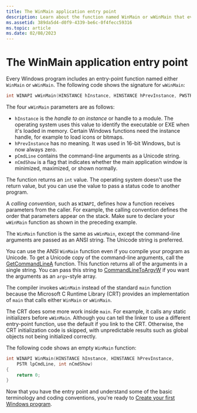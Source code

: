 ```yaml
---
title: The WinMain application entry point
description: Learn about the function named WinMain or wWinMain that every Windows program includes, and its parameters.
ms.assetid: 389da5d4-d0f9-4339-be6c-0f4fecc59316
ms.topic: article
ms.date: 02/08/2023
---
```


# The WinMain application entry point

Every Windows program includes an entry-point function named either `WinMain` or `wWinMain`. The following code shows the signature for `wWinMain`:

```cpp
int WINAPI wWinMain(HINSTANCE hInstance, HINSTANCE hPrevInstance, PWSTR pCmdLine, int nCmdShow);
```

The four `wWinMain` parameters are as follows:

- `hInstance` is the *handle to an instance* or handle to a module. The operating system uses this value to identify the executable or EXE when it's loaded in memory. Certain Windows functions need the instance handle, for example to load icons or bitmaps.
- `hPrevInstance` has no meaning. It was used in 16-bit Windows, but is now always zero.
- `pCmdLine` contains the command-line arguments as a Unicode string.
- `nCmdShow` is a flag that indicates whether the main application window is minimized, maximized, or shown normally.

The function returns an `int` value. The operating system doesn't use the return value, but you can use the value to pass a status code to another program.

A *calling convention*, such as `WINAPI`, defines how a function receives parameters from the caller. For example, the calling convention defines the order that parameters appear on the stack. Make sure to declare your `wWinMain` function as shown in the preceding example.

The `WinMain` function is the same as `wWinMain`, except the command-line arguments are passed as an ANSI string. The Unicode string is preferred.

You can use the ANSI `WinMain` function even if you compile your program as Unicode. To get a Unicode copy of the command-line arguments, call the [GetCommandLineA](/windows/desktop/api/processenv/nf-processenv-getcommandlinea) function. This function returns all of the arguments in a single string. You can pass this string to [CommandLineToArgvW](/windows/desktop/api/shellapi/nf-shellapi-commandlinetoargvw) if you want the arguments as an `argv`-style array.

The compiler invokes `wWinMain` instead of the standard `main` function because the Microsoft C Runtime Library (CRT) provides an implementation of `main` that calls either `WinMain` or `wWinMain`.

The CRT does some more work inside `main`. For example, it calls any static initializers before `wWinMain`. Although you can tell the linker to use a different entry-point function, use the default if you link to the CRT. Otherwise, the CRT initialization code is skipped, with unpredictable results such as global objects not being initialized correctly.

The following code shows an empty `WinMain` function:


```cpp
int WINAPI WinMain(HINSTANCE hInstance, HINSTANCE hPrevInstance,
    PSTR lpCmdLine, int nCmdShow)
{
    return 0;
}
```

Now that you have the entry point and understand some of the basic terminology and coding conventions, you're ready to [Create your first Windows program](your-first-windows-program.md).


